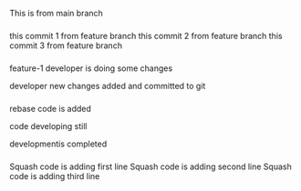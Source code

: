 This is from main branch

###
this commit 1 from feature branch
this commit 2 from feature branch
this commit 3 from feature branch

###
feature-1
developer is doing some changes

developer  new changes added  and committed to git


###
rebase code is added

code developing still

developmentis completed


###
Squash code is adding first line
Squash code is adding second line
Squash code is adding third line
